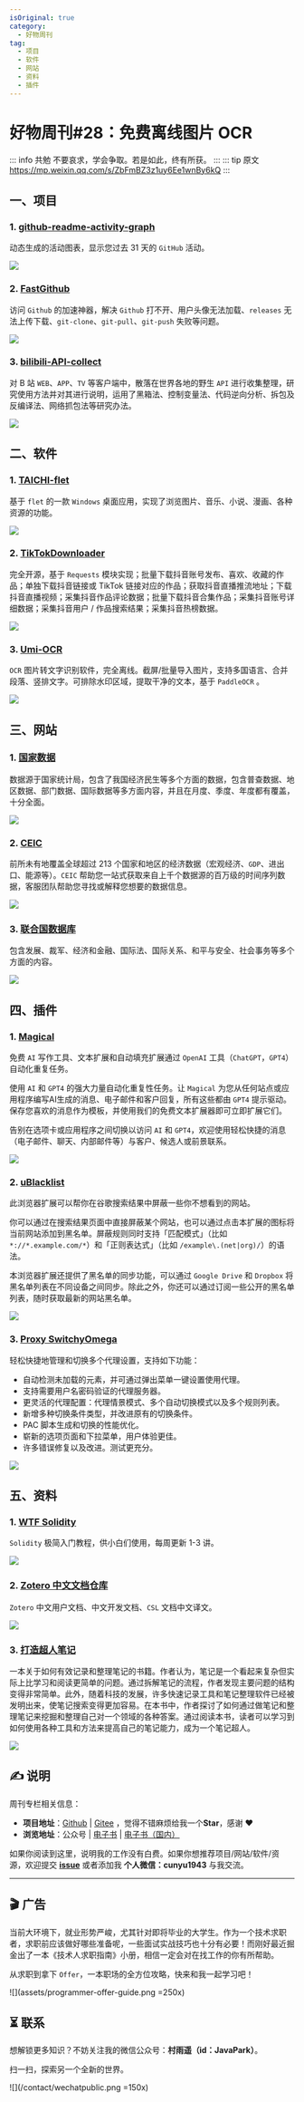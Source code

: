 ```yaml
---
isOriginal: true
category:
  - 好物周刊
tag:
  - 项目
  - 软件
  - 网站
  - 资料
  - 插件
---
```


# 好物周刊#28：免费离线图片 OCR

::: info 共勉
不要哀求，学会争取。若是如此，终有所获。
:::
::: tip 原文
https://mp.weixin.qq.com/s/ZbFmBZ3z1uy6Ee1wnBy6kQ
:::

## 一、项目

### 1. [github-readme-activity-graph](https://github.com/ashutosh00710/github-readme-activity-graph)

动态生成的活动图表，显示您过去 31 天的 `GitHub` 活动。

![](assets/1694477896036.webp)

### 2. [FastGithub](https://github.com/dotnetcore/FastGithub)

访问 `Github` 的加速神器，解决 `Github` 打不开、用户头像无法加载、`releases` 无法上传下载、`git-clone`、`git-pull`、`git-push` 失败等问题。

![](assets/1694478496664.webp)

### 3. [bilibili-API-collect](https://github.com/SocialSisterYi/bilibili-API-collect)

对 B 站 `WEB`、`APP`、`TV` 等客户端中，散落在世界各地的野生 `API` 进行收集整理，研究使用方法并对其进行说明，运用了黑箱法、控制变量法、代码逆向分析、拆包及反编译法、网络抓包法等研究办法。

![](assets/1694488059398.webp)

## 二、软件

### 1. [TAICHI-flet](https://github.com/cuifengcn/TAICHI-flet)

基于 `flet` 的一款 `Windows` 桌面应用，实现了浏览图片、音乐、小说、漫画、各种资源的功能。

![](assets/1695082724336.webp)

### 2. [TikTokDownloader](https://github.com/JoeanAmier/TikTokDownloader)

完全开源，基于 `Requests` 模块实现；批量下载抖音账号发布、喜欢、收藏的作品；单独下载抖音链接或 TikTok 链接对应的作品；获取抖音直播推流地址；下载抖音直播视频；采集抖音作品评论数据；批量下载抖音合集作品；采集抖音账号详细数据；采集抖音用户 / 作品搜索结果；采集抖音热榜数据。

![](assets/1695132672885.webp)

### 3. [Umi-OCR](https://github.com/hiroi-sora/Umi-OCR)

`OCR` 图片转文字识别软件，完全离线。截屏/批量导入图片，支持多国语言、合并段落、竖排文字。可排除水印区域，提取干净的文本，基于 `PaddleOCR` 。

![](assets/1695177438928.webp)

## 三、网站

### 1. [国家数据](https://data.stats.gov.cn/)

数据源于国家统计局，包含了我国经济民生等多个方面的数据，包含普查数据、地区数据、部门数据、国际数据等多方面内容，并且在月度、季度、年度都有覆盖，十分全面。

![](assets/1694045793670.webp)

### 2. [CEIC](https://www.ceicdata.com/zh-hans)

前所未有地覆盖全球超过 213 个国家和地区的经济数据（宏观经济、`GDP`、进出口、能源等）。`CEIC` 帮助您一站式获取来自上千个数据源的百万级的时间序列数据，客服团队帮助您寻找或解释您想要的数据信息。

![](assets/1694045837586.webp)

### 3. [联合国数据库](https://www.un.org/zh/library/page/databases)

包含发展、裁军、经济和金融、国际法、国际关系、和平与安全、社会事务等多个方面的内容。

![](assets/1694045873807.webp)

## 四、插件

### 1. [Magical](https://chromewebstore.google.com/detail/magical-ai-writer-autofil/iibninhmiggehlcdolcilmhacighjamp)

免费 `AI` 写作工具、文本扩展和自动填充扩展通过 `OpenAI` 工具（`ChatGPT`，`GPT4`）自动化重复任务。

使用 `AI` 和 `GPT4` 的强大力量自动化重复性任务。让 `Magical` 为您从任何站点或应用程序编写AI生成的消息、电子邮件和客户回复，所有这些都由 `GPT4` 提示驱动。保存您喜欢的消息作为模板，并使用我们的免费文本扩展器即可立即扩展它们。

告别在选项卡或应用程序之间切换以访问 `AI` 和 `GPT4`，欢迎使用轻松快捷的消息（电子邮件、聊天、内部邮件等）与客户、候选人或前景联系。

![](assets/1698219897662.webp)

### 2. [uBlacklist](https://chromewebstore.google.com/detail/ublacklist/pncfbmialoiaghdehhbnbhkkgmjanfhe)

此浏览器扩展可以帮你在谷歌搜索结果中屏蔽一些你不想看到的网站。

你可以通过在搜索结果页面中直接屏蔽某个网站，也可以通过点击本扩展的图标将当前网站添加到黑名单。屏蔽规则同时支持「匹配模式」（比如 `*://*.example.com/*`）和「正则表达式」（比如 `/example\.(net|org)/`）的语法。

本浏览器扩展还提供了黑名单的同步功能，可以通过 `Google Drive` 和 `Dropbox` 将黑名单列表在不同设备之间同步。除此之外，你还可以通过订阅一些公开的黑名单列表，随时获取最新的网站黑名单。

![](assets/1698225838203.webp)

### 3. [Proxy SwitchyOmega](https://chromewebstore.google.com/detail/proxy-switchyomega/padekgcemlokbadohgkifijomclgjgif)

轻松快捷地管理和切换多个代理设置，支持如下功能：

* 自动检测未加载的元素，并可通过弹出菜单一键设置使用代理。
* 支持需要用户名密码验证的代理服务器。
* 更灵活的代理配置：代理情景模式、多个自动切换模式以及多个规则列表。
* 新增多种切换条件类型，并改进原有的切换条件。
* PAC 脚本生成和切换的性能优化。
* 崭新的选项页面和下拉菜单，用户体验更佳。
* 许多错误修复以及改进。测试更充分。

![](assets/1698231645558.webp)

## 五、资料

### 1. [WTF Solidity](https://github.com/AmazingAng/WTF-Solidity)

`Solidity` 极简入门教程，供小白们使用，每周更新 1-3 讲。

![](assets/1695168807414.webp)

### 2. [Zotero 中文文档仓库](https://github.com/zotero-chinese/wiki)

`Zotero` 中文用户文档、中文开发文档、`CSL` 文档中文译文。

![](assets/1695254544777.webp)

### 3. [打造超人笔记](https://github.com/xdite/note-hack)

一本关于如何有效记录和整理笔记的书籍。作者认为，笔记是一个看起来复杂但实际上比学习和阅读更简单的问题。通过拆解笔记的流程，作者发现主要问题的结构变得非常简单。此外，随着科技的发展，许多快速记录工具和笔记整理软件已经被发明出来，使笔记搜索变得更加容易。在本书中，作者探讨了如何通过做笔记和整理笔记来挖掘和整理自己对一个领域的各种答案。通过阅读本书，读者可以学习到如何使用各种工具和方法来提高自己的笔记能力，成为一个笔记超人。

![](assets/1695278993808.webp)

## ✍️ 说明

周刊专栏相关信息：

- **项目地址**：[Github](https://github.com/cunyu1943/JavaPark/) | [Gitee](https://gitee.com/cunyu1943/JavaPark/) ，觉得不错麻烦给我一个**Star**，感谢 ❤️
- **浏览地址**：公众号 | [电子书](https://cunyu1943.github.io/) | [电子书（国内）](https://cunyu1943.gitee.io/)

如果你阅读到这里，说明我的工作没有白费。如果你想推荐项目/网站/软件/资源，欢迎提交 **[issue](https://github.com/cunyu1943/JavaPark/issues)** 或者添加我 **个人微信：cunyu1943** 与我交流。

---

## 🎬️ 广告
当前大环境下，就业形势严峻，尤其针对即将毕业的大学生。作为一个技术求职者，求职前应该做好哪些准备呢，一些面试实战技巧也十分有必要！而刚好最近掘金出了一本《技术人求职指南》小册，相信一定会对在找工作的你有所帮助。

从求职到拿下 `Offer`，一本职场的全方位攻略，快来和我一起学习吧！

![](assets/programmer-offer-guide.png =250x)

## ⏳ 联系

想解锁更多知识？不妨关注我的微信公众号：**村雨遥（id：JavaPark）**。

扫一扫，探索另一个全新的世界。

![](/contact/wechatpublic.png =150x)

<Share colorful />
